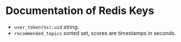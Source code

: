 # Documentation of Redis Keys

- `user_token(%s):uid` string.
- `recommended_topics` sorted set, scores are timestamps in seconds.

